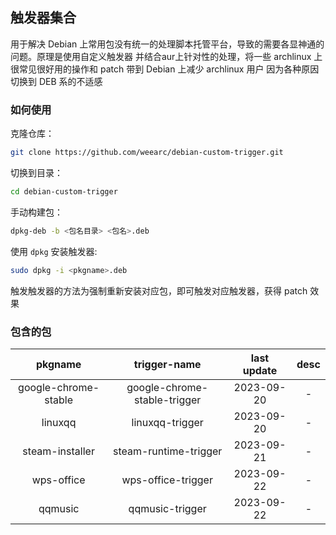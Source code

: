 ## 触发器集合
用于解决 Debian 上常用包没有统一的处理脚本托管平台，导致的需要各显神通的问题。原理是使用自定义触发器
并结合aur上针对性的处理，将一些 archlinux 上很常见很好用的操作和 patch 带到 Debian 上减少 archlinux 用户
因为各种原因切换到 DEB 系的不适感

### 如何使用
克隆仓库：

```bash
git clone https://github.com/weearc/debian-custom-trigger.git
```

切换到目录：

```bash
cd debian-custom-trigger
```

手动构建包：

```bash
dpkg-deb -b <包名目录> <包名>.deb
```

使用 `dpkg` 安装触发器:

```bash
sudo dpkg -i <pkgname>.deb
```

触发触发器的方法为强制重新安装对应包，即可触发对应触发器，获得 patch 效果

### 包含的包
|pkgname|trigger-name|last update|desc|
|:-:|:-:|:-:|:-:|
|google-chrome-stable|google-chrome-stable-trigger|2023-09-20|-|
|linuxqq|linuxqq-trigger|2023-09-20|-|
|steam-installer|steam-runtime-trigger|2023-09-21|-|
|wps-office|wps-office-trigger|2023-09-22|-|
|qqmusic|qqmusic-trigger|2023-09-22|-|
